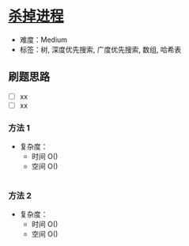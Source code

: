 # [杀掉进程](https://leetcode-cn.com/problems/kill-process/)

- 难度：Medium
- 标签：树, 深度优先搜索, 广度优先搜索, 数组, 哈希表

## 刷题思路

- [ ] xx
- [ ] xx

### 方法 1

- 复杂度：
    - 时间 O()
    - 空间 O()

``` js

```

### 方法 2

- 复杂度：
    - 时间 O()
    - 空间 O()

``` js

```
